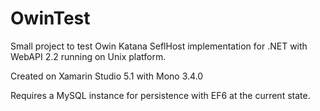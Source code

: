 OwinTest
========

Small project to test Owin Katana SeflHost implementation for .NET with WebAPI 2.2 running on Unix platform.

Created on Xamarin Studio 5.1 with Mono 3.4.0

Requires a MySQL instance for persistence with EF6 at the current state.
